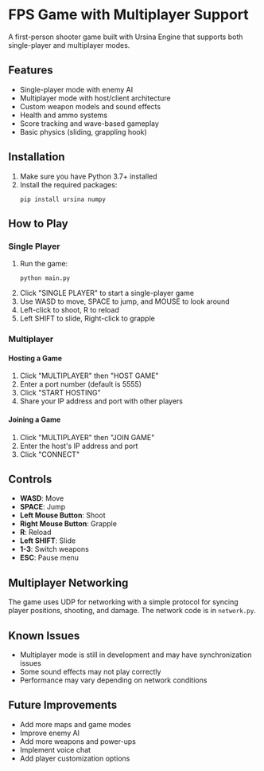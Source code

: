 # FPS Game with Multiplayer Support

A first-person shooter game built with Ursina Engine that supports both single-player and multiplayer modes.

## Features

- Single-player mode with enemy AI
- Multiplayer mode with host/client architecture
- Custom weapon models and sound effects
- Health and ammo systems
- Score tracking and wave-based gameplay
- Basic physics (sliding, grappling hook)

## Installation

1. Make sure you have Python 3.7+ installed
2. Install the required packages:
   ```
   pip install ursina numpy
   ```

## How to Play

### Single Player
1. Run the game:
   ```
   python main.py
   ```
2. Click "SINGLE PLAYER" to start a single-player game
3. Use WASD to move, SPACE to jump, and MOUSE to look around
4. Left-click to shoot, R to reload
5. Left SHIFT to slide, Right-click to grapple

### Multiplayer

#### Hosting a Game
1. Click "MULTIPLAYER" then "HOST GAME"
2. Enter a port number (default is 5555)
3. Click "START HOSTING"
4. Share your IP address and port with other players

#### Joining a Game
1. Click "MULTIPLAYER" then "JOIN GAME"
2. Enter the host's IP address and port
3. Click "CONNECT"

## Controls

- **WASD**: Move
- **SPACE**: Jump
- **Left Mouse Button**: Shoot
- **Right Mouse Button**: Grapple
- **R**: Reload
- **Left SHIFT**: Slide
- **1-3**: Switch weapons
- **ESC**: Pause menu

## Multiplayer Networking

The game uses UDP for networking with a simple protocol for syncing player positions, shooting, and damage. The network code is in `network.py`.

## Known Issues

- Multiplayer mode is still in development and may have synchronization issues
- Some sound effects may not play correctly
- Performance may vary depending on network conditions

## Future Improvements

- Add more maps and game modes
- Improve enemy AI
- Add more weapons and power-ups
- Implement voice chat
- Add player customization options
